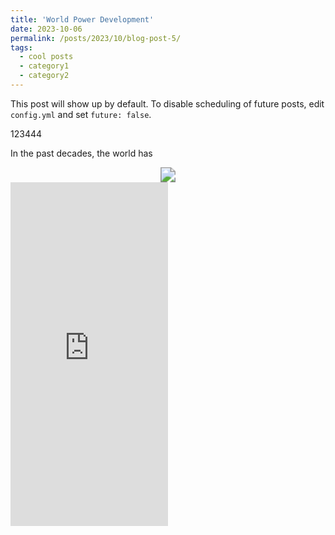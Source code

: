 ```yaml
---
title: 'World Power Development'
date: 2023-10-06
permalink: /posts/2023/10/blog-post-5/
tags:
  - cool posts
  - category1
  - category2
---
```


This post will show up by default. To disable scheduling of future posts, edit `config.yml` and set `future: false`. 

123444

In the past decades, the world has 

<div style="text-align: center;">
  <img src="http://prelude0324.github.io/academic_pages/images/post_2_fig_1.svg#pic_center" style="zoom:150%;">
</div>



<iframe src="http://prelude0324.github.io/academic_pages/images/Power_2022_v1.html" width="50%" height="550" frameborder="0"></iframe>

